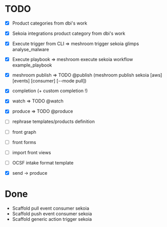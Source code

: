 # TODO

* [x] Product categories from dbi's work
* [x] Sekoia integrations product category from dbi's work
* [x] Execute trigger from CLI => meshroom trigger sekoia glimps analyse_malware
* [x] Execute playbook => meshroom execute sekoia workflow example_playbook
* [x] meshroom publish => TODO @publish (meshroom publish sekoia [aws] [events] [consumer] [--mode pull])
* [x] completion (+ custom completion !)
* [x] watch => TODO @watch
* [x] produce => TODO @produce
* [ ] rephrase templates/products definition
* [ ] front graph
* [ ] front forms
* [ ] import front views
* [ ] OCSF intake format template

* [x] send -> produce

# Done

* Scaffold pull event consumer sekoia
* Scaffold push event consumer sekoia
* Scaffold generic action trigger sekoia
